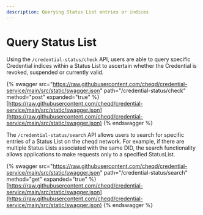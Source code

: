 ```yaml
---
description: Querying Status List entries or indices
---
```


# Query Status List

Using the `/credential-status/check` API, users are able to query specific Credential indices within a Status List to ascertain whether the Credential is revoked, suspended or currently valid.&#x20;

{% swagger src="https://raw.githubusercontent.com/cheqd/credential-service/main/src/static/swagger.json" path="/credential-status/check" method="post" expanded="true" %}
[https://raw.githubusercontent.com/cheqd/credential-service/main/src/static/swagger.json](https://raw.githubusercontent.com/cheqd/credential-service/main/src/static/swagger.json)
{% endswagger %}

The `/credential-status/search` API allows users to search for specific entries of a Status List on the cheqd network. For example, if there are multiple Status Lists associated with the same DID, the search functionality allows applications to make requests only to a specified StatusList.&#x20;

{% swagger src="https://raw.githubusercontent.com/cheqd/credential-service/main/src/static/swagger.json" path="/credential-status/search" method="get" expanded="true" %}
[https://raw.githubusercontent.com/cheqd/credential-service/main/src/static/swagger.json](https://raw.githubusercontent.com/cheqd/credential-service/main/src/static/swagger.json)
{% endswagger %}
